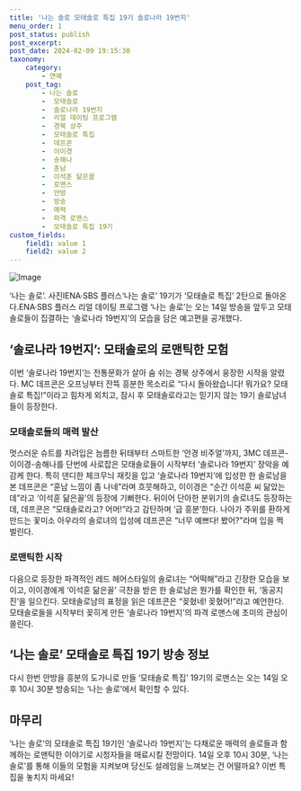```yaml
---
title: '나는 솔로 모태솔로 특집 19기 솔로나라 19번지'
menu_order: 1
post_status: publish
post_excerpt: 
post_date: 2024-02-09 19:15:30
taxonomy:
    category:
        - 연예
    post_tag:
        - 나는 솔로
        -  모태솔로
        -  솔로나라 19번지
        -  리얼 데이팅 프로그램
        -  경북 상주
        -  모태솔로 특집
        -  데프콘
        -  이이경
        -  송해나
        -  훈남
        -  이석훈 닮은꼴
        -  로맨스
        -  안방
        -  방송
        -  매력
        -  파격 로맨스
        -  모태솔로 특집 19기
custom_fields:
    field1: value 1
    field2: value 2
---
```


![Image](https://ssl.pstatic.net/mimgnews/image/009/2024/02/09/0005256880_001_20240209141601165.jpg?type=w540)

‘나는 솔로’. 사진lENA·SBS 플러스‘나는 솔로’ 19기가 ‘모태솔로 특집’ 2탄으로 돌아온다.ENA·SBS 플러스 리얼 데이팅 프로그램 ‘나는 솔로’는 오는 14일 방송을 앞두고 모태솔로들이 집결하는 ‘솔로나라 19번지’의 모습을 담은 예고편을 공개했다.
## ‘솔로나라 19번지’: 모태솔로의 로맨틱한 모험
이번 ‘솔로나라 19번지’는 전통문화가 살아 숨 쉬는 경북 상주에서 웅장한 시작을 알렸다. MC 데프콘은 오프닝부터 잔뜩 흥분한 목소리로 “다시 돌아왔습니다! 뭐가요? 모태솔로 특집!”이라고 힘차게 외치고, 잠시 후 모태솔로라고는 믿기지 않는 19기 솔로남녀들이 등장한다.
### 모태솔로들의 매력 발산
멋스러운 슈트를 차려입은 늠름한 뒤태부터 스마트한 ‘안경 비주얼’까지, 3MC 데프콘-이이경-송해나를 단번에 사로잡은 모태솔로들이 시작부터 ‘솔로나라 19번지’ 장악을 예감케 한다. 특히 댄디한 체크무늬 재킷을 입고 ‘솔로나라 19번지’에 입성한 한 솔로남을 본 데프콘은 “훈남 느낌이 좀 나네”라며 흐뭇해하고, 이이경은 “순간 이석훈 씨 닮았는데”라고 ‘이석훈 닮은꼴’의 등장에 기뻐한다.
뒤이어 단아한 분위기의 솔로녀도 등장하는데, 데프콘은 “모태솔로라고? 어머!”라고 감탄하며 ‘급 흥분’한다. 나아가 주위를 환하게 만드는 꽃미소 아우라의 솔로녀의 입성에 데프콘은 “너무 예쁘다! 봤어?”라며 입을 쩍 벌린다.
### 로맨틱한 시작
다음으로 등장한 파격적인 레드 헤어스타일의 솔로녀는 “어떡해”라고 긴장한 모습을 보이고, 이이경에게 ‘이석훈 닮은꼴’ 극찬을 받은 한 솔로남은 뭔가를 확인한 뒤, ‘동공지진’을 일으킨다. 모태솔로남의 표정을 읽은 데프콘은 “꽂혔네! 꽂혔어!”라고 예언한다. 모태솔로들을 시작부터 꽂히게 만든 ‘솔로나라 19번지’의 파격 로맨스에 초미의 관심이 쏠린다.
## ‘나는 솔로’ 모태솔로 특집 19기 방송 정보
다시 한번 안방을 흥분의 도가니로 만들 ‘모태솔로 특집’ 19기의 로맨스는 오는 14일 오후 10시 30분 방송되는 ‘나는 솔로’에서 확인할 수 있다.
## 마무리
‘나는 솔로’의 모태솔로 특집 19기인 ‘솔로나라 19번지’는 다채로운 매력의 솔로들과 함께하는 로맨틱한 이야기로 시청자들을 매료시킬 전망이다. 14일 오후 10시 30분, ‘나는 솔로’를 통해 이들의 모험을 지켜보며 당신도 설레임을 느껴보는 건 어떨까요? 이번 특집을 놓치지 마세요!
